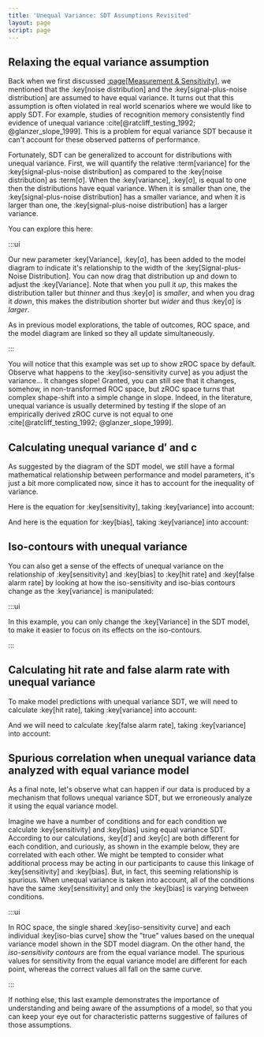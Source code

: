 ```yaml
---
title: 'Unequal Variance: SDT Assumptions Revisited'
layout: page
script: page
---
```


## Relaxing the equal variance assumption

Back when we first discussed [:page[Measurement &amp; Sensitivity]](measurement.html), we mentioned
that the :key[noise distribution] and the :key[signal-plus-noise distribution] are assumed to have
equal variance. It turns out that this assumption is often violated in real world scenarios where we
would like to apply SDT. For example, studies of recognition memory consistently find evidence of
unequal variance :cite[@ratcliff_testing_1992; @glanzer_slope_1999]. This is a problem for equal
variance SDT because it can't account for these observed patterns of performance.

Fortunately, SDT can be generalized to account for distributions with unequal variance. First, we
will quantify the relative :term[variance] for the :key[signal-plus-noise distribution] as compared
to the :key[noise distribution] as :term[<span class="math-var">σ</span>]. When the :key[variance],
:key[<span class="math-var">σ</span>], is equal to one then the distributions have equal variance.
When it is smaller than one, the :key[signal-plus-noise distribution] has a smaller variance, and
when it is larger than one, the :key[signal-plus-noise distribution] has a larger variance.

You can explore this here:

<sdt-example-interactive>
  <detectable-control z-roc></detectable-control>
  <detectable-table numeric interactive summary="stimulusRates accuracy"
    hits="80" misses="20" false-alarms="10" correct-rejections="90"></detectable-table>
  <roc-space z-roc interactive point="all" iso-d="all" iso-c="all"></roc-space>
  <sdt-model interactive unequal threshold distributions bias sensitivity variance color="outcome"></sdt-model>
</sdt-example-interactive>

:::ui

Our new parameter :key[Variance], :key[<span class="math-var">σ</span>], has been added to the model
diagram to indicate it's relationship to the width of the :key[Signal-plus-Noise Distribution]. You
can now drag that distribution up and down to adjust the :key[Variance]. Note that when you pull it
*up*, this makes the distribution taller but *thinner* and thus :key[<span
class="math-var">σ</span>] is *smaller*, and when you drag it *down*, this makes the distribution
shorter but *wider* and thus :key[<span class="math-var">σ</span>] is *larger*.

As in previous model explorations, the table of outcomes, ROC space, and the model diagram are
linked so they all update simultaneously.

:::

You will notice that this example was set up to show <span class="math-var">z</span>ROC space by
default. Observe what happens to the :key[iso-sensitivity curve] as you adjust the variance... It
changes slope! Granted, you can still see that it changes, somehow, in non-transformed ROC space,
but <span class="math-var">z</span>ROC space turns that complex shape-shift into a simple change in
slope. Indeed, in the literature, unequal variance is usually determined by testing if the slope of
an empirically derived <span class="math-var">z</span>ROC curve is not equal to one
:cite[@ratcliff_testing_1992; @glanzer_slope_1999].

## Calculating unequal variance <span class="math-var">d′</span> and <span class="math-var">c</span>

As suggested by the diagram of the SDT model, we still have a formal mathematical relationship
between performance and model parameters, it's just a bit more complicated now, since it has to
account for the inequality of variance.

Here is the equation for :key[sensitivity], taking :key[variance] into account:

<sdt-equation-hrfar2d unequal></sdt-equation-hrfar2d>

<sdt-equation-hrfar2d unequal numeric interactive hit-rate=".5" false-alarm-rate=".5" s="2">
  </sdt-equation-hrfar2d>

And here is the equation for :key[bias], taking :key[variance] into account:

<sdt-equation-hrfar2c unequal></sdt-equation-hrfar2c>

<sdt-equation-hrfar2c unequal numeric interactive hit-rate=".5" false-alarm-rate=".5">
  </sdt-equation-hrfar2c>

## Iso-contours with unequal variance

You can also get a sense of the effects of unequal variance on the relationship of :key[sensitivity]
and :key[bias] to :key[hit rate] and :key[false alarm rate] by looking at how the iso-sensitivity
and iso-bias contours change as the :key[variance] is manipulated:

<sdt-example-interactive>
  <detectable-control z-roc></detectable-control>
  <sdt-model unequal threshold distributions variance color="outcome"></sdt-model>
  <roc-space z-roc contour="sensitivity" point="none" iso-d="none" iso-c="none"></roc-space>
  <roc-space z-roc contour="bias" point="none" iso-d="none" iso-c="none"></roc-space>
</sdt-example-interactive>

:::ui

In this example, you can only change the :key[Variance] in the SDT model, to make it easier to focus
on its effects on the iso-contours.

:::

## Calculating hit rate and false alarm rate with unequal variance

To make model predictions with unequal variance SDT, we will need to calculate :key[hit rate],
taking :key[variance] into account:

<sdt-equation-dc2hr unequal></sdt-equation-dc2hr>

<sdt-equation-dc2hr unequal numeric interactive d="1" c="1"></sdt-equation-dc2hr>

And we will need to calculate :key[false alarm rate], taking :key[variance] into account:

<sdt-equation-dc2far unequal></sdt-equation-dc2far>

<sdt-equation-dc2far unequal numeric interactive d="1" c="1"></sdt-equation-dc2far>

## Spurious correlation when unequal variance data analyzed with equal variance model

As a final note, let's observe what can happen if our data is produced by a mechanism that follows
unequal variance SDT, but we erroneously analyze it using the equal variance model.

Imagine we have a number of conditions and for each condition we calculate :key[sensitivity] and
:key[bias] using equal variance SDT. According to our calculations, :key[<span
class="math-var">d′</span>] and :key[<span class="math-var">c</span>] are both different for each
condition, and curiously, as shown in the example below, they are correlated with each other. We
might be tempted to consider what additional process may be acting in our participants to cause this
linkage of :key[sensitivity] and :key[bias]. But, in fact, this seeming relationship is spurious.
When unequal variance is taken into account, all of the conditions have the same :key[sensitivity]
and only the :key[bias] is varying between conditions.

<sdt-example-unequal>
  <detectable-control z-roc></detectable-control>
  <sdt-model interactive unequal distributions sensitivity variance color="stimulus" s="1.5"></sdt-model>
  <roc-space z-roc contour="sensitivity" point="rest" iso-d="rest" iso-c="rest"></roc-space>
</sdt-example-unequal>

:::ui

In ROC space, the single shared :key[iso-sensitivity curve] and each individual :key[iso-bias curve]
show the "true" values based on the unequal variance model shown in the SDT model diagram. On the
other hand, the *iso-sensitivity contours* are from the equal variance model. The spurious values
for sensitivity from the equal variance model are different for each point, whereas the correct
values all fall on the same curve.

:::

If nothing else, this last example demonstrates the importance of understanding and being aware of
the assumptions of a model, so that you can keep your eye out for characteristic patterns suggestive
of failures of those assumptions.
